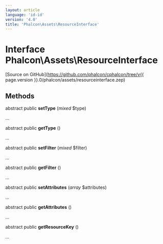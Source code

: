```yaml
---
layout: article
language: 'id-id'
version: '4.0'
title: 'Phalcon\Assets\ResourceInterface'
---
```

# Interface **Phalcon\Assets\ResourceInterface**

[Source on GitHub](https://github.com/phalcon/cphalcon/tree/v{{ page.version }}.0/phalcon/assets/resourceinterface.zep)

## Methods

abstract public **setType** (*mixed* $type)

...

abstract public **getType** ()

...

abstract public **setFilter** (*mixed* $filter)

...

abstract public **getFilter** ()

...

abstract public **setAttributes** (*array* $attributes)

...

abstract public **getAttributes** ()

...

abstract public **getResourceKey** ()

...